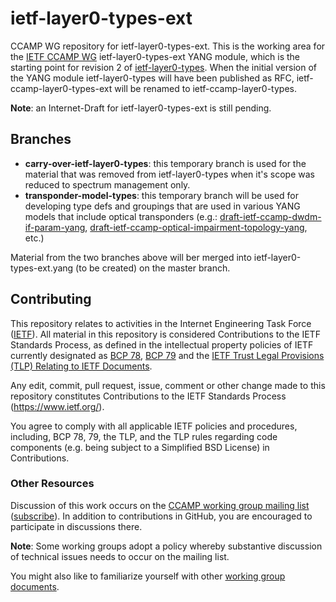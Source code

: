 # ietf-layer0-types-ext
CCAMP WG repository for ietf-layer0-types-ext.
This is the working area for the [IETF CCAMP WG](https://datatracker.ietf.org/wg/ccamp/documents/) ietf-layer0-types-ext YANG module, which is the starting point for revision 2 of [ietf-layer0-types](https://github.com/ietf-ccamp-wg/draft-ietf-ccamp-layer0-types). When the initial version of the YANG module ietf-layer0-types will have been published as RFC, ietf-ccamp-layer0-types-ext will be renamed to ietf-ccamp-layer0-types.

**Note**: an Internet-Draft for ietf-layer0-types-ext is still pending.

## Branches
* **carry-over-ietf-layer0-types**: this temporary branch is used for the material that was removed from ietf-layer0-types when it's scope was reduced to spectrum management only.
* **transponder-model-types**: this temporary branch will be used for developing type defs and groupings that are used in various YANG models that include optical transponders (e.g.: [draft-ietf-ccamp-dwdm-if-param-yang](https://github.com/ietf-ccamp-wg/draft-ietf-ccamp-dwdm-if-param-yang), [draft-ietf-ccamp-optical-impairment-topology-yang](https://github.com/ietf-ccamp-wg/draft-ietf-ccamp-optical-impairment-topology-yang), etc.) 

Material from the two branches above will ber merged into ietf-layer0-types-ext.yang (to be created) on the master branch.

## Contributing

This repository relates to activities in the Internet Engineering Task Force
([IETF](https://www.ietf.org/)). All material in this repository is considered
Contributions to the IETF Standards Process, as defined in the intellectual
property policies of IETF currently designated as
[BCP 78](https://www.rfc-editor.org/info/bcp78),
[BCP 79](https://www.rfc-editor.org/info/bcp79) and the
[IETF Trust Legal Provisions (TLP) Relating to IETF Documents](http://trustee.ietf.org/trust-legal-provisions.html).

Any edit, commit, pull request, issue, comment or other change made to this
repository constitutes Contributions to the IETF Standards Process
(https://www.ietf.org/).

You agree to comply with all applicable IETF policies and procedures, including,
BCP 78, 79, the TLP, and the TLP rules regarding code components (e.g. being
subject to a Simplified BSD License) in Contributions.


### Other Resources

Discussion of this work occurs on the
[CCAMP working group mailing list](https://mailarchive.ietf.org/arch/browse/ccamp/)
([subscribe](https://www.ietf.org/mailman/listinfo/ccamp)).  In addition to
contributions in GitHub, you are encouraged to participate in discussions there.

**Note**: Some working groups adopt a policy whereby substantive discussion of
technical issues needs to occur on the mailing list.

You might also like to familiarize yourself with other
[working group documents](https://datatracker.ietf.org/wg/ccamp/documents/).
